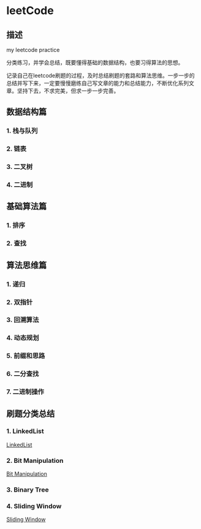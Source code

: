 # leetCode

## 描述

my leetcode practice

分类练习，并学会总结，既要懂得基础的数据结构，也要习得算法的思想。

记录自己在leetcode刷题的过程，及时总结刷题的套路和算法思维。一步一步的总结并写下来，一定要慢慢磨练自己写文章的能力和总结能力，不断优化系列文章。坚持下去，不求完美，但求一步一步完善。

## **数据结构篇**

### 1. 栈与队列

### 2. 链表

### 3. 二叉树

### 4. 二进制

## **基础算法篇**

### 1. 排序

### 2. 查找

## **算法思维篇**

### 1. 递归

### 2. 双指针

### 3. 回溯算法

### 4. 动态规划

### 5. 前缀和思路

### 6. 二分查找

### 7. 二进制操作

## 刷题分类总结

### 1. LinkedList

[LinkedList](./linkedList/README.md)

### 2. Bit Manipulation

[Bit Manipulation](./bitManipulation/README.md)

### 3. Binary Tree

### 4. Sliding Window

[Sliding Window](./slindingWindow/README.md)
